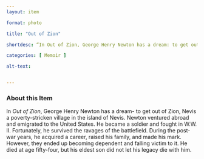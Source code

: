 ```yaml
--- 
layout: item 

format: photo 

title: "Out of Zion"

shortdesc: “In Out of Zion, George Henry Newton has a dream: to get out of Zion, Nevis.” 

categories: [ Memoir ]

alt-text: 


--- 
```



### About this Item 

In _Out of Zion_, George Henry Newton has a dream- to get out of Zion, Nevis a poverty-stricken village in the island of Nevis. Newton ventured abroad and emigrated to the United States. He became a soldier and fought in W.W. II. Fortunately, he survived the ravages of the battlefield. During the post-war years, he acquired a career, raised his family, and made his mark. However, they ended up becoming dependent and falling victim to it. He died at age fifty-four, but his eldest son did not let his legacy die with him. 
